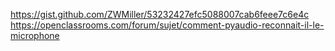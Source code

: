 https://gist.github.com/ZWMiller/53232427efc5088007cab6feee7c6e4c
https://openclassrooms.com/forum/sujet/comment-pyaudio-reconnait-il-le-microphone
